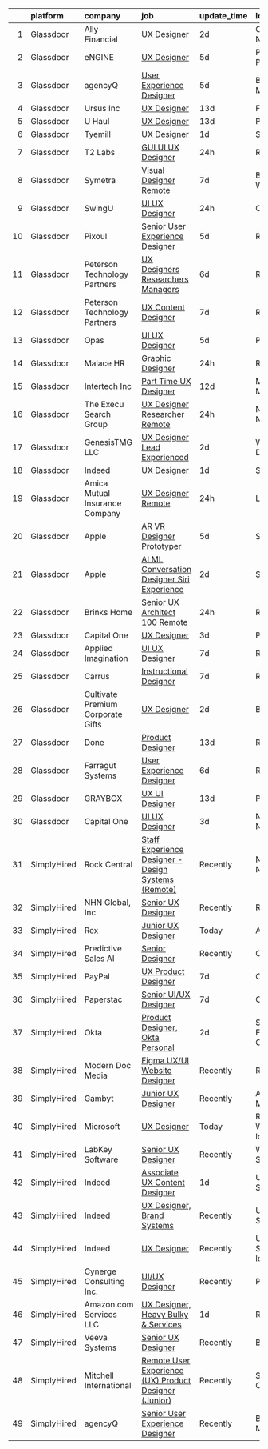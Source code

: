 

|    | platform    | company                           | job                                                                                                                                                                                                                                                                                                                                                                                                                                                                                                                                                                                                                                                                                                                                                                                                                                                                                                                                                                                                                                                                                                                                                                                                                                                                                                                                                                                  | update_time   | location                  |
|---:|:------------|:----------------------------------|:-------------------------------------------------------------------------------------------------------------------------------------------------------------------------------------------------------------------------------------------------------------------------------------------------------------------------------------------------------------------------------------------------------------------------------------------------------------------------------------------------------------------------------------------------------------------------------------------------------------------------------------------------------------------------------------------------------------------------------------------------------------------------------------------------------------------------------------------------------------------------------------------------------------------------------------------------------------------------------------------------------------------------------------------------------------------------------------------------------------------------------------------------------------------------------------------------------------------------------------------------------------------------------------------------------------------------------------------------------------------------------------|:--------------|:--------------------------|
|  1 | Glassdoor   | Ally Financial                    | [UX Designer](https://www.glassdoor.com/partner/jobListing.htm?pos=128&ao=1110586&s=58&guid=00000181473c512192adfd2e44a1da77&src=GD_JOB_AD&t=SR&vt=w&cs=1_b95b97e4&cb=1654757544606&jobListingId=1007921188578&cpc=F41FEAB56D215062&jrtk=3-0-1g53joka4r0n8801-1g53jokajg2du800-b7f3488588d7c1c2--6NYlbfkN0DJ5QQ_XkAtnGD7OtNJBPWnMWX0-0yeBIg3SyIy7sPtwbzsSHHn3ObDFBkKUa5OGl_kTcNFTUq7R5pfB8xwnSESyHOdE1bdbTyi5sZikq59piGfExyeHGtUJ3qGrBo_2XJ6XlRHOQk-Vdqz8qpLt5_gS7TucC62N7zvmmq-BHGm4GbzMU8neVo7rQx0bWaq_SRPK3srTWN8oWx6YFCboSJoDl-79W1LyQukYfZ73CbCTQFFMHykT4rX6kz_ty4aFEBg_phAyLtn8qbmxfHQ29hsW2Jl5G49CzBNHvVX-vDN7BQsjEy7Sa_l491zEz7a4JgLp6K6gPWmdg_8agGuXrgA9EWsV8vuHpIq2TO47cac928W-b-aFFA814YYVdpTkcm-z7HBGnst4CEYqMBQrylJ3FlK7Y1XqoQjvx5rTEBYShBQHhMjJ6Z5SEp5t-Zo4BBkxwoz40hGLQOy-bwcs7dUJbV65dxvql0%3D)                                                                                                                                                                                                                                                                                                                                                                                                                                                                                                                                                                      | 2d            | Charlotte, NC             |
|  2 | Glassdoor   | eNGINE                            | [UX Designer](https://www.glassdoor.com/partner/jobListing.htm?pos=127&ao=1110586&s=58&guid=00000181473c512192adfd2e44a1da77&src=GD_JOB_AD&t=SR&vt=w&ea=1&cs=1_dd2e1b49&cb=1654757544606&jobListingId=1007916483976&cpc=1FDE87803EF93CD3&jrtk=3-0-1g53joka4r0n8801-1g53jokajg2du800-f8fb8e2ebb42fcee--6NYlbfkN0CM72iPWblhTK_jhJfJxLWIuoC99VqbpyV49Itn1AUN08erutfB9QumlVijyDsesNAOIs_LQEmf_ODkt2jWq-oforaF7fveW0Gc3ct2eFcn5-B9TuvhVgkoJM53QdUSb5RcHAlUub10kEQ8iFbX1fladSOtnYXNxRWqlYxlDbEkctbky5C4Jw010gLsr621rN_i6-zztOM39Vzr2IjT8BO0MkZnDaR5VrfpEFPobfI0pI7Aex5HJFs7IKYr3re2MAhv1fb7uxq3WRAA-aKEiE1g1LTNn6nPsPdc29I1zNyFMP0LAq60GZ7zwCuIn6sePL6nJ0iVqdpityBsb6CqqEC8LjHjPkcbwkDvONU-Qu-uqysw6Hd_hf55HkM0be2J9r6C6zkQiTgFwXmm6W0zGdprNGHELpRcFbsdX8GtCy698glbHPlry3rebJi3tDN0wItE2BTDE_J-RFHRHV9aARQ7yimRKHE6Rnmy1nXYQZ4X_fNo54sFbRqpTFloO6NwLA8%3D)                                                                                                                                                                                                                                                                                                                                                                                                                                                                                                                                 | 5d            | Pittsburgh, PA            |
|  3 | Glassdoor   | agencyQ                           | [User Experience Designer](https://www.glassdoor.com/partner/jobListing.htm?pos=111&ao=1110586&s=58&guid=00000181473c512192adfd2e44a1da77&src=GD_JOB_AD&t=SR&vt=w&cs=1_1f47b788&cb=1654757544603&jobListingId=1007916648604&cpc=009A9C8147DF705D&jrtk=3-0-1g53joka4r0n8801-1g53jokajg2du800-5b7afdf026f66865--6NYlbfkN0DsWseXbthtuOq65DUO4a6nvXEx-gOgYrucgsO1yEHDi6OOFnBL9GwwfghjTN6hcLP7EML5oqMHfohjmY_hi_Znc7t6cmrAt13MomIFjLQgMi5OrRLowbZO5GlEXBJDBHc-4A5ze1MhVRltOHZrQ0aLua6a7EMNkfjIDizgGCqs34NJCHun3R2wbtzLdAJd8Zu7AGiIkBiEveNwTqrEIKny7Y9BCzsue4pcdQqsSXq_J3yJFVWQbAQmsjWp55TSNd-pNudGWnSjgdgI5HPiAmxW30MKPHJzLWzL0EdWc32Ua1lO0Jq-JBeZJdNXodZE7p0YDjJR-W175LhK_ocqBC13zXxtK_1E0md9Fp7jdCQmyog4oUPfQFUL3HAl2ULVacpR7oUe6L2lB7k-stJdi-3pzBS85i2r39Jciryhec9a4Cq3By4tHSHf5T-6LskFfDQtZJv6mpOQnBe-JBkKYuvTgkuEL708p4UTqfECfyD9qXW6KuZlTR5JKxwBlekPu0j4hQkmhEq3e-1XsFHARxW58jTzWnr7TCw%3D)                                                                                                                                                                                                                                                                                                                                                                                                                                                                                         | 5d            | Bethesda, MD              |
|  4 | Glassdoor   | Ursus  Inc                        | [UX Designer](https://www.glassdoor.com/partner/jobListing.htm?pos=121&ao=1110586&s=58&guid=00000181473c512192adfd2e44a1da77&src=GD_JOB_AD&t=SR&vt=w&ea=1&cs=1_5e67b34c&cb=1654757544605&jobListingId=1007895886440&cpc=AF1E4A3695F490BE&jrtk=3-0-1g53joka4r0n8801-1g53jokajg2du800-85601fae4c36d4a8--6NYlbfkN0CT8vBT9H5mqECx2dfLV_FONLPDKpIRssxVwtj05Tmm4rA5I0VNOPdM1oYsK66ov5qTHzC5liR6hV8NO_VI2_7TvJOL1zbXAKV8GdVjTSbjFYOdfN2q9TmXZG4MaK81-594jz2f0CHKMgwikGLKIhiKDGMXTLsqOfubK6sB7UygQWQlVGdFCWY26FW3yaSwd1qIz0gpzuPsh4r4eNdlE48W5r9q4NGcJJs3c6XHprhQ8-Mgy_abtQlGmuUf22oYIuvs1k5z47PD2vkqiZ2endIwR_cl7RITD5NI7yiHcgjjqvX4PRe01uKwKlmdeF_MvnvSJEcEGjMZGPVjRRf8xh0cFF1XcLJzRGP611L4_SxBr7bthvLj--wZomA1ZC2aBE_NuIwDR7qqF5lgqNkL_Zf8TnwH7xyMXA2wsUN-4leCewP8DLvrgr-J-XKyxh9GclHqu8lyN6EMcpVuJ2XQXJ2S8_By3peworxJb-zRRhlxUtf6iqyfNNfHzfmBpGyWo-JWtM5p-5pX9IuFVdXPFcBC1qEfENw9zOF2N0Wl5eryP2La7v-KnSg_ahZgSJNrLdevDQNuqTNuQt8nsOWLepma5oqc1DtEKwxIh6VwwLKaosUpZGehe8obpc4ff-c88Op8myFFxBYSZ35xgzUCJ0QhkivOl7705F6P76TzHxiKQVKEn4xH5G1HmGhRHYLboJCtrU-wjz4LAZOOQT9W50-2Cpi8T84ubNR8LlMJx7bPpMAcwvz41NMA1MjDcWOfHkgjmmft45Pu6W-DoQohpjS6vHNKYzlpjtY6zdrtrB6QGAkhttI7tvKNUoT3EJN_LHn5CJtVEecWDFP-GHxu3IcszbhIwuRht-8DwK74njrtE4isIeyrvLnSsfj8vO0BoSsQyp6YP08J2xcrimUcfTVhfrU0e8_CVBeQUK7cgQb4qfRCgi2uGpPkPoydH8YFQoF8uy6KL1zTuW1rQycrxMJZxomIvjOowwRznBsc8S_ItwB8LwDe_ycVaRZWTclUD_8%3D) | 13d           | Fremont, CA               |
|  5 | Glassdoor   | U Haul                            | [UX Designer](https://www.glassdoor.com/partner/jobListing.htm?pos=106&ao=1110586&s=58&guid=00000181473c512192adfd2e44a1da77&src=GD_JOB_AD&t=SR&vt=w&ea=1&cs=1_4955c7c2&cb=1654757544601&jobListingId=1007895510384&cpc=BCE4811A78D39AF3&jrtk=3-0-1g53joka4r0n8801-1g53jokajg2du800-6d56fbbc994422c6--6NYlbfkN0DdoLzd2nH_jHSLwr2EyTkavNA8xpnfBmQyA5D2SPCveCnv5ZK6x1JNIX0UHuNpBd3nih62M0CfBBeQwFmqa4OFvfmqII_jlNVnJYkWr8AfH5npyoVabNhQFG_q9yMp9tlF-g5MbXN5tymMoVll_Hg2FUSPzXjWmEzVlPkOXInnNIJK2CUdd1W8HmJULmKPC55AC-szjzZZghJFifEO4fraMkuTiTwHq7EIJPigPVFAD62nYJoHzVIi1MVUm0ijFxCjNiFveZQgokSBcujULX4CkRbw7cno6G8CLasDAXUBWe6Q7k3uUlz_L-lLfGJTp7-JsauA4GhzoyexDnkKUWrT_bUxZVU3zhWtQF0Sq1mYBHnGzx75cyXdg8-9khbX_MlWMDPUFuKKTwZxNA4n-Y0q2zdmgMrQ_szg70NDOPBiz6DFiMt5ZMN1jub1HNXSe-Ew0gFpHAxg3CSNenzxnX8NNw5xzginL5ZgA-8kDk-tAYo0dqSbLmr4lcXXAISEm7uecp5ZB0gWoBzYBhm9Xg0p)                                                                                                                                                                                                                                                                                                                                                                                                                                                                                                               | 13d           | Phoenix, AZ               |
|  6 | Glassdoor   | Tyemill                           | [UX Designer](https://www.glassdoor.com/partner/jobListing.htm?pos=124&ao=1110586&s=58&guid=00000181473c512192adfd2e44a1da77&src=GD_JOB_AD&t=SR&vt=w&ea=1&cs=1_fd50209f&cb=1654757544606&jobListingId=1007924848836&cpc=47CFDC01B3F81FAC&jrtk=3-0-1g53joka4r0n8801-1g53jokajg2du800-a4a82bde59e5c6b4--6NYlbfkN0AwOmLxBzJ1qsjlX8MIWpzdQQuw24RnOqF6uKAXayv--s5znKCOjs9lJ5bRNKGFxf4Bhb8MzgySXSY9D5bFjTlu2RO27O0own1k4rG_zjk6meiSdM3EPvkBKtmWSwMCjHg9LLMiOWxaRha2Rr4P-zUVWTr4d8jQt53rk-fRuQ-YU0hsjBHuzA9pisKK0khl05bC-GtW7gtZ6HEERIJ96SnUc_Iqe3_UuOnNevSnP5loQrFLMTl9RfCgXz38vOawfSa7yKUYMuengUskg7Cjpgiky4AGg1xlD3ly52vehoRcPKoo988Uznq2Tgv8i_IMdAh1G_tF1JA4L1fUmGX6e3yTe53Xol0pGkiqdwOABDXlGfgLAXP4YnWZ1N3hL10B74o3AdlvgbDvjV94WdwxlceqMHi4H4IrFiQ-AKSwVYqNjIFQLTRdfvU8Lmhqlc5zKfheQhRqp67ajr8H2LnjWJJJ_31tnP6DHFvJneUnRN_J2wd_7_WeqTCu)                                                                                                                                                                                                                                                                                                                                                                                                                                                                                                                                               | 1d            | Seattle, WA               |
|  7 | Glassdoor   | T2 Labs                           | [GUI UI UX Designer](https://www.glassdoor.com/partner/jobListing.htm?pos=108&ao=1110586&s=58&guid=00000181473c512192adfd2e44a1da77&src=GD_JOB_AD&t=SR&vt=w&ea=1&cs=1_f58fd594&cb=1654757544602&jobListingId=1007927015310&cpc=C891152315FA1AD8&jrtk=3-0-1g53joka4r0n8801-1g53jokajg2du800-88fdad46afa941a8--6NYlbfkN0D2W1O6DpjgqM5t-Ytd4rWfN7zm7KgZNT6v4xi380-TNoafG_tUEkKvJdXorb6VoYSE6sjVX1kUCkmsNuH6WCf5kO5Gs5uD9UVjt-nV7YkXjbodDSuQRyGQsosBRGhih3WcdfQltN15nJROO-E6KuzdoSIxQvmOdLaL6hSdVz9Aa1WRUbnTPubpH0DqG3RXpyyw0SroAKYpxhhqJjslwYN8GWnCCqD9Ejo5f81CRLfOKVOB-aAGoZQdGY_1sF5L6BAxoQzWBOUzo2xeOJt5id8F0Xd3d2M56Wcsr3yeuwarf8QpB_xdMSas5pbekGoK-mEotwfj_HLxBYXJq6wGcWy4hSZZ_hsdxg5mggnDGXgepEeXZzLSC6Ti7yG9hbVVvhZYa4NnAsBEMFMTvFb-MQHPU2NnSmhLgiBCFuurlYVBns84O6Fuj2_hju0-65rYDStj4bIT81zwbcG_E6KPxdDB)                                                                                                                                                                                                                                                                                                                                                                                                                                                                                                                                                                        | 24h           | Remote                    |
|  8 | Glassdoor   | Symetra                           | [Visual Designer   Remote](https://www.glassdoor.com/partner/jobListing.htm?pos=129&ao=1110586&s=58&guid=00000181473c512192adfd2e44a1da77&src=GD_JOB_AD&t=SR&vt=w&cs=1_452ac772&cb=1654757544606&jobListingId=1007910117840&cpc=AC285F3A3ECA6BB0&jrtk=3-0-1g53joka4r0n8801-1g53jokajg2du800-81365151b091542e--6NYlbfkN0DxLmO7NH_YTtLbOIMvJFqJGEF88__vqD2fZF7JxivJ0azNiCTgnfJhqK52DTe9kl3HxAUXSrL2mTd0Ptx5yHlrOP7pNyy_I0DH1ewqAlG-HwrZHUudZdbZdhMuQaE91j7v3Tw7VN79EeVQTmxCsMd4tn55Y-PDa_cgZasr_TwpzGSWaC4wvL5hWMbPHUwVnMKJ-uKl_3v50WCb-EqWnVvOqWbxcPfnvXFt-Mg2KSIy5shDzFiGzWTQ9VBv4mG3VZlFy6jI9EjiFZqr4qElXDgDdRGaxpKlVKzQS8Kd_5CYvOgmqLxnZ3RCab4GqqGfaoBsnr4u15qxjHrS1Y_QoBHQsIzILOGQTZtqB5azgiXNczUIxLTBLHj8echRuWl87DlJsiuO60BZ7SQDZm_DlbgtkTLiaI8wzIUZkDWZlcb-Mp9l3bnyDM7tgGBzQKvA2f62aaLO2QO0BFBixs_bKBpVPN9UhJjRvxIW9B3qfS0-8orLdA98r3baLKUh7eUHemLkErXMEYbE7b5pvM4yycQdmsysipUEaZNRJsrzZawtBVzYg5ZArS3Yhpw1WGQ8Q8Y%3D)                                                                                                                                                                                                                                                                                                                                                                                                                                                         | 7d            | Bellevue, WA              |
|  9 | Glassdoor   | SwingU                            | [UI UX Designer](https://www.glassdoor.com/partner/jobListing.htm?pos=110&ao=1110586&s=58&guid=00000181473c512192adfd2e44a1da77&src=GD_JOB_AD&t=SR&vt=w&ea=1&cs=1_ea23beb1&cb=1654757544603&jobListingId=1007926834838&cpc=FD1C1DA32C38CFA7&jrtk=3-0-1g53joka4r0n8801-1g53jokajg2du800-90be412c0e78cf2f--6NYlbfkN0ByltNVdnI0zg0p1CfNvnwQ3h4bWp4Qqe6bePUFuzopcagvZS5ETFReQpOgwJrLri6wO7C9pr5XNKd0KawLG86jNJkdnhc3TTDn0o1kQ9gxW_v7I4sdmFpzgSULk4RFgIG0jUxNUX59MJqWqq5xMlMs5WB06EXACGAnE1JqSFg6rmmom_27daPs6bUvJJJlqKESuhrnKi0PgFwGTsz62Aw2V8iAts5mcVEnE_3h8sbl1u2zYX7z_37slNA4GyySv1W8vCIAUAWY9Lnm2unZs54Ti6XjjikTMKSdv82GVmX-DMLZWy3h7UhXMFtAAGrL6A5hpp-ey2kbN2deoRw0W6KcgkcoIigFSZ2CRSUVUbdCZ50ev41t5Ss0DcXOrME-LADf720-VXYgJ4SncG7A4SIFXSMKSDRDs1oQ2X_2cTJERqKsY-GVqa4qel9QCroMXBO_nV6WAyo4q8A9S60Rkf55xTleDSNXovt7-8bHkJgtgZSqROjPyN05uPwieyrrhs47hH66Pi10LA%3D%3D)                                                                                                                                                                                                                                                                                                                                                                                                                                                                                                                | 24h           | Connecticut               |
| 10 | Glassdoor   | Pixoul                            | [Senior User Experience Designer](https://www.glassdoor.com/partner/jobListing.htm?pos=120&ao=1110586&s=58&guid=00000181473c512192adfd2e44a1da77&src=GD_JOB_AD&t=SR&vt=w&ea=1&cs=1_9592ff7e&cb=1654757544605&jobListingId=1007916613858&cpc=334ABAF5D42DC775&jrtk=3-0-1g53joka4r0n8801-1g53jokajg2du800-f9e6c36db6c18fa4--6NYlbfkN0DkuNNc9jtp8Paa5ic1vcdzrE97PDvQxS5P2e8AiHduyeY-Bjef1quw5x-u8TrJADSRTlrF43X3tRGUfZfixxZuJhbH6sy5XJaB0RzJNGjXdYkwgYrOm-PDYratyS3Sts2nghLR9CbAIZFNsABtIh3vBJP-0pq_XNCcvg4USCQyXbQvD7kflEeGYOFkS1uZmAGe8C0FHjrd_d6zOnHMjLi0UZJRKmKEOQ8uihWLcG1dNVXolYcP7WicArKkHM46IO9ricwbDbq-muvRZ_888pkHfcR3mR5cNH8WCY_Y-BETVZQigiggfcEBVZ5GMUJ8INW02sT7CmOC0oXbH8Y8Y28oRnc0yfRgxsjTQjIQguvBJNHGU1I-TXG7bAp5ireGyC86mwEpP-ol0YyiZaolGNK7-tW-doo743333u16fE6o3jiZF0DLEE9IalJBwkKD17L-QaELCCK7Q7BOwRAT1GF9PvQykqmrKRDaOUm7HSODdvPBskQxid0DfTu2_0Std3EJ9ECSdg2-_w%3D%3D)                                                                                                                                                                                                                                                                                                                                                                                                                                                                                               | 5d            | Remote                    |
| 11 | Glassdoor   | Peterson Technology Partners      | [UX Designers  Researchers  Managers](https://www.glassdoor.com/partner/jobListing.htm?pos=119&ao=1110586&s=58&guid=00000181473c512192adfd2e44a1da77&src=GD_JOB_AD&t=SR&vt=w&ea=1&cs=1_f0500fc5&cb=1654757544605&jobListingId=1007913922893&cpc=BBD63848FB84346C&jrtk=3-0-1g53joka4r0n8801-1g53jokajg2du800-be9a9497246e6c72--6NYlbfkN0AgtsfPTMZ7iDcp1X4T-0K4CYWuscf9rvuaH0n-fMkMyKnr7WxHRcz12wTe7OJE2CN_IzjgHpuh0civkyGoD918JVTJPVXboxxUb1jKyX1oPgy4NdtEtnPMCDOCuk0DkoHPWbzwU4VWpU2_M4ovPn1Ozruz1zwXR5I_FuEJj90HxLtmwMZPJW-vHepajD3La6__pUHkDNxs5X0X9IJ-A2zWrGf_1V3vl0En0-ObbGyhZ28P9Wzi0_wOdwyzFkndGJUtngD4Uv89MJ7A1_Szc_SCUsuSrHbbQY_6AEC5EpVXCELNU2rHAAA9jm7yxucuqn8xoHMOn26Uun3QCjr0gVrHoDQlWuYhBTfbxUgV5bh4ApG8_TIQONdRB0ldMa4mtlWwRJD7BJgvHjGAzyOgrUGAA-waiUY4jRRNNEXorLXQZH4ULPbt26h8DoLx0FjmCr_e7aJTqVw-VGvYPKpj-M151m_TdVRONZL3h-lddxHjFd4GlouM-ONU66GN48GIHpf01r75jEL4cs9kdRrWyhwpEz6g562iDWM%3D)                                                                                                                                                                                                                                                                                                                                                                                                                                                                         | 6d            | Remote                    |
| 12 | Glassdoor   | Peterson Technology Partners      | [UX Content Designer](https://www.glassdoor.com/partner/jobListing.htm?pos=117&ao=1110586&s=58&guid=00000181473c512192adfd2e44a1da77&src=GD_JOB_AD&t=SR&vt=w&ea=1&cs=1_dd05ca8a&cb=1654757544605&jobListingId=1007910313791&cpc=292036AD7E8A5303&jrtk=3-0-1g53joka4r0n8801-1g53jokajg2du800-5b256c925fcc0b72--6NYlbfkN0AgtsfPTMZ7iDcp1X4T-0K4CYWuscf9rvuaH0n-fMkMyKnr7WxHRcz12wTe7OJE2CM7sS4lGv71X6gEaxE4Z8m50PpOnBuZmdlIxOdICzd7lm_JKvXJGRHkBTdeUZ42G71AY10HJWSzN4zJhat7N_CW3z8cf5ZqE-UnnSJsgSxS9_kGvHU8JxDWO1kyQHAIstVx7ocKI4cJO815Gd6h8zqM0UfWqpO8iObbi8lzrztEkG36FZjk-thIoTWVZGxrOQyVCmfcwbkzyilcAJovPAOyn84E22lR0RTzVDLTmhTl0XikZyjrjZie1GK6FROfpmrwkha1dicxGyCOzqGilV7F1cY4Dx-LnLQLnsuXdeC-tY-jKnG-cq_8Awj5LtbYtMgB28PhC6ZTeAgc_l-KPogFgJfUtKJyEQDcKmXiBt1vuVEx8jlichpblJfafrowKhqbVIoMCc1ftNroh9YbNwtputsCQnx11BvET53ZZkVoiMKgyZwJJbWT4Gww5iM3ihqwPpuZbKVsVw%3D%3D)                                                                                                                                                                                                                                                                                                                                                                                                                                                                                                           | 7d            | Remote                    |
| 13 | Glassdoor   | Opas                              | [UI UX Designer](https://www.glassdoor.com/partner/jobListing.htm?pos=114&ao=1110586&s=58&guid=00000181473c512192adfd2e44a1da77&src=GD_JOB_AD&t=SR&vt=w&ea=1&cs=1_f898dff1&cb=1654757544604&jobListingId=1007916773236&cpc=65CC663E25211861&jrtk=3-0-1g53joka4r0n8801-1g53jokajg2du800-4b4b46a27c7064db--6NYlbfkN0AyXCEuSAvWo6XExvW1_Uyqyd0LCnQRCAv98GA4BD9dxGsl2rSJV5gm7lt69ahTv0fZs-a0KJUeQKDUz5jkXC-Iqp7qhyPNaKhzv0fkiyqY6VdanJBRFYZt2hNis_AbmiqWhH_pAlFn9HW7ZEpBtxePw03lCUTRMMxsV7-L3AnbHxL-_Z881WIantPweCRU8yE29hEFUsUMFg4m8xl2ac8q4s0yHa_za-80sI61ioKEcS5HAGGIMb434Y-umtpCqOt9Y9sniVS2_m8qh0Z9Sd6GMEESAORoWed78JnmavtZHMz01IMuR_xDc3nWXzNtdGo5yeIRIO2UVTx6Seq5Xz-pl86tRWedzqGrm0-T4pYVxXEYwrAWIevZ3KuBZSZdl32_fG4FJelgeNNsrbn6yo5t-JQ9yuHACFHCQC-O2oDMZLpGohsY8vVdQSdkjImmgE5WL8DRS7sOjQPOksAXNaZlikWRKPV2o_fMWhqTlEIclPlXhOeJpCgM)                                                                                                                                                                                                                                                                                                                                                                                                                                                                                                                                            | 5d            | Portland, OR              |
| 14 | Glassdoor   | Malace HR                         | [Graphic Designer](https://www.glassdoor.com/partner/jobListing.htm?pos=112&ao=1110586&s=58&guid=00000181473c512192adfd2e44a1da77&src=GD_JOB_AD&t=SR&vt=w&ea=1&cs=1_e59bd6e6&cb=1654757544604&jobListingId=1007927040837&cpc=CBEBA1A9D941894A&jrtk=3-0-1g53joka4r0n8801-1g53jokajg2du800-03fca42016981b85--6NYlbfkN0B1K-_w_jr3eLAmvvwdCAHXMFPGP9wVqn1cg90rn-dvSNA4PvwLnW7UeZstGaONGmTQSNpiplE-BdQIDhLE5B3eu7YFBs0yoToMnOrGigEFXgl4IBHTFirHtHDcRtwM9gbKPa6FTZg8E2vVUSMc4ALC0_w4L2wWReyXjd1UVK9MGuFLkar2_2Io6-F-MkqKVD5BK18hD0x4Lt3kGBzl7ExOyOK1PJn7PaZz6n0Jhd6M56Ldfi6fcQMG1D_BzuUmzxkljMSioUkl2eYPZAF_GJXiyDhC_2foa829SDjSoA4Fzz1kjHKyrIIvbvvJSmrzBDukRBpcUpOa6_xAyP4LFD-u4xlBwZ0V5ayVKTWz6CRFsBclRDUMYeCUhakWs2bp6fojyTfFk-nsYQDRoF33ct2D2P0CVrnmGCtnnfC4F9XFKHepSURNy6W_lbK5B862St4d_q5f77y_pS9TqWb43kBG8vSJ45Ri_O4dYKb5gmBlNf7eIHr8Fy1o7_bvGt0aqidx3B5U1HgE5gtHiXVn27mfOSQ7nIAzKx2hy7AU09dXKI1PjK3GcCpZj8g_JSlKl08Z9k1PPTl6OTFlYZ-pubKd5nHfUf7Yqe3vaF02bGHv2A%3D%3D)                                                                                                                                                                                                                                                                                                                                                                                                              | 24h           | Remote                    |
| 15 | Glassdoor   | Intertech  Inc                    | [Part Time UX Designer](https://www.glassdoor.com/partner/jobListing.htm?pos=115&ao=1110586&s=58&guid=00000181473c512192adfd2e44a1da77&src=GD_JOB_AD&t=SR&vt=w&ea=1&cs=1_140c07d1&cb=1654757544604&jobListingId=1007899626025&cpc=6BF42D0955AE9A34&jrtk=3-0-1g53joka4r0n8801-1g53jokajg2du800-8e65ae976d9e962f--6NYlbfkN0DPtnWd5c3HSXcHE7Q9oJFHp5RQto9btUDg0qVxvc0iqj-fTOFvfyy1ASDi6wx1MLSzdJXebjbb50NxQdCW5XsTlAM0wAREVoKjq0HgukbZx4FKiEMBw3qD1Oug9BHUG0djVgLG30tZHdhn2jdzOlt_tXiCKjcNNI7jm3diDqoYNEk9GBpbnjzqR4WDqdSTWtkDsJQnKRdGuoV7t9Uy_Z5GhyIaKAt28fohxtDBXvIb0AQDhQMGmGB8Mp3AD4FAZw7aOOz4AA7VCb60LHwPCUN4yWVbjzLXVY_tgS2zKfOa5eUsECQVc3GPytS6gycIblnr7gMVDOPBW7WpAI57JWfepMdhKBTIV0eH9GaELsM83pAjQL54du-cCQF137UE8D3lZNbat4iGZ7hd0CYzViHmTAf8LxVpZKGkrBVHut1SmZQGk_kfwNSdVn7si6J_--NS_jfeNfEymMey0sRxJuQG265MWpTlw99nb52zMFtUFz7HPIW5Db2zNm7jnNE4ppW8SAAv1hQkftV8L3g1xCZ989yewGn47fWSzdwLKXE6l3H8Uu0yivjUktRdY47LQ5RcdbiedGUdPDY4Xvcbs3qg)                                                                                                                                                                                                                                                                                                                                                                                                                                     | 12d           | Minneapolis, MN           |
| 16 | Glassdoor   | The Execu Search Group            | [UX Designer   Researcher  Remote ](https://www.glassdoor.com/partner/jobListing.htm?pos=125&ao=1110586&s=58&guid=00000181473c512192adfd2e44a1da77&src=GD_JOB_AD&t=SR&vt=w&cs=1_937d3dc4&cb=1654757544605&jobListingId=1007926948681&cpc=149B3D5996025BBA&jrtk=3-0-1g53joka4r0n8801-1g53jokajg2du800-f8f3d1b4f0b177b7--6NYlbfkN0B-PqtJkJBxcFK4No1YgA2WlSENonneqf7HjiGu_Q0_hJLOEOJZFKXDgkSAyn4SnXarDDIBuGXksHpJj1yxcQeosDldTDlbS5Lmi183zHP4i4epKqtIwsuydJ1VqAMwP3Ca6yaUWuyNw4QQE_VFH6KWEWV2g5exa3I52YNY0JM62svqugjUgywylfbKjPz23lbQ1-DQJzYxnXHL6VByCsBMHHUzYwQJbzEgomOm9gj7HZZEAnpvIusIRDssSFxSzGBux8aNwagGf1BF5jJkbCPwaMAYagWb5sIzUpFt0a9whPz187W1PaYi7G5GRC3l134vZIzmlk78IZ27pYcGTu1DNStL2JSn4NpfB_iv-uVNB54U_is549VRMl5J7fvfcbDAFLDz7pq7zW33z28ne3EQmhtjnpeIx7I7ESY0DBMJtxWnn0Rgl2Fs91VC_LtnKbYSgRvd1PciTXjkEVD1p5mQbDkrS84ZovWT8u5BjnUBcQ%3D%3D)                                                                                                                                                                                                                                                                                                                                                                                                                                                                                                                                  | 24h           | New York, NY              |
| 17 | Glassdoor   | GenesisTMG LLC                    | [UX Designer Lead   Experienced](https://www.glassdoor.com/partner/jobListing.htm?pos=109&ao=1110586&s=58&guid=00000181473c512192adfd2e44a1da77&src=GD_JOB_AD&t=SR&vt=w&ea=1&cs=1_ebb68203&cb=1654757544603&jobListingId=1007921355779&cpc=D24EE3D704DEE7AC&jrtk=3-0-1g53joka4r0n8801-1g53jokajg2du800-6e0ae2bd7cc0ccf1--6NYlbfkN0A92OTt5lgpgpbZeJ1jO5zdMtIAXPHj9rnNSzUOSIuYZZJT4O70mtlw78oMgcUdEv_-8qb6uKMIg2bvk3O_XIemHmbC3o6kIgxsepIot9TqKFdfafmXGSkhC7W1wkOjWpHG17ohyme4sDUnCJvDest-CQxHk16qoup1g0UCkI-cPkhyEYPNNljq__uuwq8wesL0TXlc7yYO7mK8hXh1DqRIx0Ys7qFxE1hDRFhtuvysnI2h8Xq0tEn6modfGhTqhU2afz3FJg2ZDEQUMGMsLDuNYz7xAJ6vWS5ddWoL1p6pxuS_LPNgc51JyamkCyYwACPQWPIaSJjJpyyyA9z_2A57BC4NMXauEl67qrASqxsZQbXC74D7mSGjBLf7MM60S1-ZKxYgq-9Ap2IEdMLuGNtsEdV-QnLLrxHwkcPPcrfe_o3c6B4IfVO7N4GHjaHESFlZ74YZrQ4gOc42EK_XWkMqbRgEWXKPgoryeMou-MmVUL9RxuM6iBtIJOcCbJebDeHiVKsth0NV_dq6QsiFsdS8)                                                                                                                                                                                                                                                                                                                                                                                                                                                                                            | 2d            | Washington, DC            |
| 18 | Glassdoor   | Indeed                            | [UX Designer](https://www.glassdoor.com/partner/jobListing.htm?pos=113&ao=1110586&s=58&guid=00000181473c512192adfd2e44a1da77&src=GD_JOB_AD&t=SR&vt=w&cs=1_0dc78c99&cb=1654757544603&jobListingId=1007923874752&cpc=47CFDC01B3F81FAC&jrtk=3-0-1g53joka4r0n8801-1g53jokajg2du800-3ac8a8f617c321c6--6NYlbfkN0CiRNM7CVr8YueLFKlzwbFWI0o7IjV438l4sVrvKZ0flpURU_mqoI8EbsK64YRr3OAaXjJJu2l5SfCEuFHJvSAwOF3klP6nwHV-XTwzoG0lue_VY4n5DHHb8LK6cbTIm222QLgO3-z7kFWHCwr9vSBncnj_4dIwG3SX4qiC2MLmkZYeU_g3oXbNDb-vwyDJq-2PNa3IHax6JGjYmO2MqOUadoSboVp7Bu_SVJUpcVamgN30dN7RIKuaBSPKWNS8WsfxOq_wJkWdwt8feSxuT2bTApkv4XKygyLsDF4R8vrSAIkayhV7kqkR-Z9qwEb5wOatj7iOGjgHSLmesqDOh6nIy_j9rcKT-cluLc1oKrEvCCMfDZMrQl3tk4WkmTmv5DWv1MsFh6rwl_Ez5H-e6GC_cwTWEOElOnxWKWDXxqook1cqSZDrLFe1wLRHCKnl_rYrqPx_UZdi1-mM9t65RZF_gOX5OMrBv84EN2ZmdPRVP7ENaITGoEvit18gfRN27__9imga_NAGDGijG9gNR6DS)                                                                                                                                                                                                                                                                                                                                                                                                                                                                                                                    | 1d            | Seattle, WA               |
| 19 | Glassdoor   | Amica Mutual Insurance Company    | [UX Designer   Remote](https://www.glassdoor.com/partner/jobListing.htm?pos=103&ao=1110586&s=58&guid=00000181473c512192adfd2e44a1da77&src=GD_JOB_AD&t=SR&vt=w&cs=1_8d83cd0b&cb=1654757544601&jobListingId=1007926834023&cpc=64DC0C913FDBAADD&jrtk=3-0-1g53joka4r0n8801-1g53jokajg2du800-2c7305d5d3e04e6f--6NYlbfkN0DHNsmo6-l5VPEcn0_qUKkjeVx5zfr-x0vwZbi1T4ZBycdf6Jx9Tpj7qckzafRgtcIsjmn-TscFFB-IG86F17M_sb4snCqogfMYBkucV4L1lAygGDqBt5-cph-doJXodkoZgAZ2ic4E2TQ1vuILfL5dbGSsMLK66x38hbHaXN1IL6kxewnsLr38Yf7hwdUAZcUpSu5hNIu7xlSrW-zYY99UzhAKHTuz_nMZovA-CexdE1Vkk-sEdQ1Fo_AX12wrCZ_VMOACI9z3_i4xKLMkrwv18CVFojJ_p6RX9DUcU8Eonh5V7xhiW19oGuslypfpKDvwbOueKw3NFYkjJz29xhzruIeGFjgP9sxlLpHGgM30XdXV4iLhN9E1HaAp3miuYL67hF6Sy_5ro2R_zgfWSrI1TVZZwUUj0E0lGM7PDVMygC1bWc2FXMwVg0a4ZN5lg_M5dYlqMo5hZbcscqc3C8vhd_O2OSIAJfJ4CAecm705X8Up3cVxYGHWPYa9HX6M9StkI1QMBgOm-cRrZb_X6ON0xO6naWwaLs35Md7QJZlRPyIhgyaaHDKXl8XZ-kHW5EmvHwkn8CjyPF2aCimR8oQs2NCVSH6Whvim787yPkznLGfOpVhBmcdn6Uzo1xAxMJAp7POnywOMAKqlVsP_tO5UAwr8K1ZXMpz2_3j4FPd73qXhuSoNiPr0wxiRpNBOtwhzAyAiONrlShaf-rnUYU4_94XcKv2jZqAPrY4Js_58bQ-WiG7zx6vpt6TVg06EPaiGSZXF92m5Ygj5PL04xaJ7_AznC58sfiT2qTGUP0xbVw%3D%3D)                                                                                                                                                                                                               | 24h           | Lincoln, RI               |
| 20 | Glassdoor   | Apple                             | [AR VR Designer Prototyper](https://www.glassdoor.com/partner/jobListing.htm?pos=130&ao=1110586&s=58&guid=00000181473c512192adfd2e44a1da77&src=GD_JOB_AD&t=SR&vt=w&cs=1_4325d813&cb=1654757544606&jobListingId=1007915319931&cpc=334ABAF5D42DC775&jrtk=3-0-1g53joka4r0n8801-1g53jokajg2du800-3ab71ef260705a99--6NYlbfkN0BvKrLyj5gPmtZO9T8euul8TCxuuKNOtzRJOomxnwSEodTz2Bc-sPZl1dBMH13w-jOXIghhiOI1jqXEqqhhR5u8AT34w4vJJNKBHjKBOMGeD0EeJifCkhWKvhZJX_d1IXKG5z3abje4Gh49pnWEOSE9xqUeYZFY2orY4_P04wqXjEY1-b4ufnorLC7fsuE_BrvXnGAQrTirtAC1-kKpMAY9WgU36WK0gb1BEkyU2R79rAOlcXrv6aMcss5eMBdblP_cZQCi8v-A584JXYBfr4cj-ZVE7a9nSk2iux_ZymWndN3dyXyPZg1nrOw-bsDmhNkajoXfjymRYFsKemocuTweb5zND1rqeYutkNo7hvtLeh4zvXwekF2KN8yBPueAjz0exJ5EcegzFCjN7mT8yx7ujuB3bF57oQyHlmNv26ICbCo3ZVR0bOWS6b5PczSxultUCz-gnbyuyOx-ybmgOKIDXAuLvd87JiJe0hud8q_gsMKIZXcWOUgBHmQ5oPDrG_FWPeIYr-D0Lj_XU_Sp_OcvYIj4jjcqxfH3cyphlyn29D3fm6SVU-8MQ44-1NZ1CQ86uBUF4h_lSEIj3-H7DttMSvZyGyTJoLWlrhLfBQT8wqux1T4QELIFjK1RlrRpSa3ssAqTuBLJ2hY3vOE8A71snLvoSScgRdaBhIEaJGKjeAKABoIN9CWtWfDnjMopKZqYaQy2AZ9XM3A_qqGPu9ql8OjfXpDv7_ao4ckU-oAfFe5BX6u-v6bCMHR2--96mT2H3XhGbXE4Mi6tb-F6Mn5bsRA_OivpCSVcm1fa4awFe_FXPgIoqLOOLH6ladzFow69ZpyHRcPZfT8mf62r98bY1fINzZy68ZvsnydH0OxdQY_DJPkF4oeydIjbjT72SyVMo4C4MFsn6id2qD6I2t4nTvE3SbfCblIzl7A2zlB6FtiZtwrXi-EbHZqB_9Ja_v4%3D)                                                        | 5d            | Seattle, WA               |
| 21 | Glassdoor   | Apple                             | [AI ML Conversation Designer  Siri Experience](https://www.glassdoor.com/partner/jobListing.htm?pos=126&ao=1110586&s=58&guid=00000181473c512192adfd2e44a1da77&src=GD_JOB_AD&t=SR&vt=w&cs=1_a798e509&cb=1654757544606&jobListingId=1007920183814&cpc=C4A69CCDBB3B9599&jrtk=3-0-1g53joka4r0n8801-1g53jokajg2du800-37537d8ea6d1c81c--6NYlbfkN0BvKrLyj5gPmtZO9T8euul8TCxuuKNOtzRJOomxnwSEodTz2Bc-sPZl1dBMH13w-jOASdoVBKnBNzBc3BRVznX-SK5jQ9rPq3d2bl4Yyolna5jpfgJK7iPCobEs_zPmHEoYfMM57dhcEsDYLkDlBANENO6myIgGh0R2usdl30ZCX_Twhn93QChPzImAeRS6eW6t05akIfOGC7VXUZ_fXZzQI4N_v9xykihyLGs71jCkDDEtLcEOBA24x195p-gmF537qavC6fDCF5V0vpcFSuLA6K_hIJxpJUcUmXHodoucAVWCjnLYda7d3HpWXVpCa_-4tC2hdCYccCOZVjqkg9r5F5hlRGtWcmTBROrcPSFeg-TlRM6EI7YVmlZMmPjWWhAzuDH5zmt8bVBixqmcCWRP8kwbLKaA2Ij9eGaE4BwUloNiNBMzgxNDj6BpLC_fbuqA0yv4PIPMkzouhD26PDIMxkSQBWx78WdPl9WiAC2bJ2rL75GdNtC7_gqYCNDqJ2faRYgOpyZnbhjecpSUlC3LX7fmtAkHiUzLaUL-afT3iZafHe9cS41Z-hfdhwpVs2KTJsS1lXP3sG45JOsUHf1_rgxp9hMKboQ9lAMm-t9QOIp2su2MHRwqUMmShlajnnCYsH8YEpDrb45g_4_YKBis-jppzEkbK_BgTIFL_gPlkJeccMWyk93VYt4OoKvMfnUuNdVFuYd4DiNxZn6vWki8Fi0GkV7AHiD8OdpWM2jtd4pAybzzyZFS1Ipnz6UGGc5IcnkKJ1diVeOBXxcEax4-b1VUfqNtzhOKKBopu8gHO7_wILDb2KqhJifyfEzd7SJ-0KjObfD2xlGK730VeVgt7cKJwqhjsdlcqr3Xtg6B7QGn43etvhuDteruwiYTGCCFWPr5PeXMoWYnM_N3b4BcErBuXCapOO9RNl4HU-01i4VqUPY1ZuArC6RXl-SZ2n4AibJVrPuTfcJs7ohZpcDqmf6XS8Xv5ZQ%3D)     | 2d            | Seattle, WA               |
| 22 | Glassdoor   | Brinks Home                       | [Senior UX Architect   100  Remote](https://www.glassdoor.com/partner/jobListing.htm?pos=104&ao=1110586&s=58&guid=00000181473c512192adfd2e44a1da77&src=GD_JOB_AD&t=SR&vt=w&ea=1&cs=1_2b78a166&cb=1654757544601&jobListingId=1007926075196&cpc=BE35796875A68D35&jrtk=3-0-1g53joka4r0n8801-1g53jokajg2du800-ec4fa57ecf195221--6NYlbfkN0Bi3KkqAH_6EvxR2dx3OGKLO34_iU7jtpOW-yYY_mnXJCfjgVwqeRHmj3AkDjz2I_brQBguUUA-gNSLr8RWcEcftc4wGsLrW1Gpg10NoDFSd_0K_B6ItLW-r_G47xEtGAep8DqGlEv6OJgnclQgr-mHsj4TU4p6nKNX1QwB40UMF1UKoGi8UO1uvpomS6xYRHYeSnwcdxQs_7NAjxNaplarga-BI63s58I9LBovk94CWl-XBkeGYJHp-bHukbFPVmzgzonLu3KBY5oRP6g_SY2D5Fx34mp2JntZOA-ATAq3yootnxzV64PzStP9t7Pr_D12AGexQy_VEaKr2hO5UIoK2S7PsC8RZzzeOW3Mpl1ixP6ZtZmHL76lYjlqyqXicAblOpPPHhLMIFTa2LWgdHpKn8okioyq89IoUsjuYFg1kel4EY06kN18FeZPOqHb7EZeqFbv2-95IL5B_uNyn6dMyLP7H5uALvnTBbC4l-JHD_F1bW3vcFhKLmjGuoQFfhQFCsxYCD-aXQ%3D%3D)                                                                                                                                                                                                                                                                                                                                                                                                                                                                                             | 24h           | Remote                    |
| 23 | Glassdoor   | Capital One                       | [UX Designer](https://www.glassdoor.com/partner/jobListing.htm?pos=105&ao=1110586&s=58&guid=00000181473c512192adfd2e44a1da77&src=GD_JOB_AD&t=SR&vt=w&cs=1_93b09313&cb=1654757544601&jobListingId=1007919456284&cpc=81AAE51C33FDE227&jrtk=3-0-1g53joka4r0n8801-1g53jokajg2du800-b4833038a632bd4a--6NYlbfkN0C3j_zLGvpMLCdiZ0WC46XqVTA1VMZzOzKXPhAXwYlrNb9EbKZEg8x0wzjxx-xvfPq-kYH0gVWqFeLZbs2cX_QqD1MErW5We6u8z59wlpjDK5aQ6-luFBKx49GIFRQ9wa3eY6jIrt6AenRd-L_9oabbClw8KK9QovlbrzN4duQbb9-InRU87TPif0Vq4r8tmCWMCB_NvqprQ_y_9B2ZIUzyanQ9fNk7z48XWsbtqNOnCGlD7s1GsLzjqV6EgYGmpRw1FOq8tGrqTnLoARCqT52Yy3ToNjacyxgSutGgcPMptyUlr2u0ifNMzhFUlAps_yIUv5VqB4erhq_a1IFaakgVg1MdQvLRBGMxbjVzFdxyX2GIEeJ2NFi92I1R7641ZDpsX71L66DMNyuZTRtwUAdwh77cKQrCzo2KWLvTDkhsn2jGdmlxm7qM5QQrE29HqYk%3D)                                                                                                                                                                                                                                                                                                                                                                                                                                                                                                                                                                                                      | 3d            | Plano, TX                 |
| 24 | Glassdoor   | Applied Imagination               | [UI UX Designer](https://www.glassdoor.com/partner/jobListing.htm?pos=122&ao=1110586&s=58&guid=00000181473c512192adfd2e44a1da77&src=GD_JOB_AD&t=SR&vt=w&ea=1&cs=1_2cb074cb&cb=1654757544605&jobListingId=1007909595292&cpc=155EB9D5185558AF&jrtk=3-0-1g53joka4r0n8801-1g53jokajg2du800-b26e10f41467c019--6NYlbfkN0D8j9N0G3bmE7t_bRxWCnyO3V8nRNicLzIRxQmtr6sajtSbey-JVwvqpuEBj86dBe4ufdw7rGazgWGbn8rb-wSOVL3vHFpa1_CjVZlvLc6JytDKb3o-u8MmpV-djDjMhPFLatrXgIzayfHQ-LulI_KApjwX5khRiiV9TLmYebwXa02vhdNslwaqk5mY1OZrvFv6xwwy4P9Nx5ZjBhjrtIy13Ho_msICoUpzkxUfMCdbXuLIEokVRkAYDRt6auU-NO808r3Hed-NvQ39kmyiCp1C4d9_pqWwa1bpI9pEVMLADEt3LAbqV89IbFKPPyF4g1F7KsU6RUUFcvxMzEF9dB3HwXpM6HD03IgkCwmJGoNXksaT89GRnXD-NMSAcFyCnnZNnkygLJmml_LMne0aex2bMTq2qPvBexyO0nL7DdakN2-Ax2g-4_ByvOiaSZ7S7mcLxb3eHa8KZdIqwQLlrKomsEqUBrnGg-ifrcs_Dqb-YF9YSghjiu7FPLZdY16qowpy7VtC-HZyqA%3D%3D)                                                                                                                                                                                                                                                                                                                                                                                                                                                                                                                | 7d            | Remote                    |
| 25 | Glassdoor   | Carrus                            | [Instructional Designer](https://www.glassdoor.com/partner/jobListing.htm?pos=123&ao=1110586&s=58&guid=00000181473c512192adfd2e44a1da77&src=GD_JOB_AD&t=SR&vt=w&ea=1&cs=1_049aad42&cb=1654757544606&jobListingId=1007910457208&cpc=334ABAF5D42DC775&jrtk=3-0-1g53joka4r0n8801-1g53jokajg2du800-562320dc9ea7cc8b--6NYlbfkN0Dynyq1Gzj4ZWYC99q2sFVBjWJS4w-js4mdRTNQWc3oq5mkjhhiowBsL_HI1pePedqZWMscbLG6wFbf2sRLGcJMltOyT6pP-bbScNDWolwKnncpV3O5e6jke-edtyzUSqhcpJrgwejt9UHMo9jEc7a57wjfi8UU22hSmgGK634D1whff_qy9PTWUkrpPe5AP7EIlPDqXgE6twuYU-MYMXg6iQfG6cRa9rZKwK4x9IkAbCxg5pTtP8IHcZxYqjAAcQqyX1ILoHj9IqRkg4b7oj_pi5m-6NzJ400CmOBfpg8DOob2xVbd7_Dd8o9S3XbKTPkfq-80-AAesPbXouZIrwMd2SDhuv3gOLhitQUnwEZPL_yDC8uCUPZADxlT5j5Z36SUXrJ2_DWUH0-75JQJ_fefhuOodER9r0n6U_pWhqQYSL3IU5LtBnnqy5nllZwiR-0tDqgH5w-iOxOt5woIGH6_0xQ91EwhtjEKmXCFhZumduTlMrmlMjdF8NzokmIeCJQ%3D)                                                                                                                                                                                                                                                                                                                                                                                                                                                                                                                      | 7d            | Remote                    |
| 26 | Glassdoor   | Cultivate Premium Corporate Gifts | [UX Designer](https://www.glassdoor.com/partner/jobListing.htm?pos=101&ao=1110586&s=58&guid=00000181473c512192adfd2e44a1da77&src=GD_JOB_AD&t=SR&vt=w&ea=1&cs=1_e72074ba&cb=1654757544601&jobListingId=1007920785981&cpc=A615028083C8ED4B&jrtk=3-0-1g53joka4r0n8801-1g53jokajg2du800-018303e44b6b816b--6NYlbfkN0CvahHJL5dpwIe5nlYo2UZJB8CTXAEl9vJAxrd3EfdRQS1igj9bvH6ywTqSKWE-rH6naS84ZDjvstUb9hz8ca2ghkqAbvWqh8q1-Obm-Qr6QVDS3qxYmI8Eqd0VblXTHwBZzUUu_ceM0eNasq3Se8F-S3eUaZN96vawU6UuncpYQaiqsdJiMd7DkBU9OGIegvHqIaOVaMhyE4mT76WAgvpDW9UjI_gQ-ovI0xvbM2xDD1vaDQRtY2YM79RcIzYZaS75udunhdIGk8qBb5HpoIOur2N4Uky81-mPw6noHGgaVB2-uFnFf7Quh2s7hxZmVs7BgRPHzw0Wm8wsEVYLsIx7wpQ4lGWy9mPhw6g5HhC0fGKeIH1cFYCSRS643EykP2JWU5seA3TBXWjt9cfxnTWQ2jzqb4A6WMxim5QZebwbto7eW-TnYHBiZNNgZcufNmsVlnfjtLGxoB5nB65bBDdu9Vzl8kiW-zBp2m-lrPvKVxNLVrlCXVNt)                                                                                                                                                                                                                                                                                                                                                                                                                                                                                                                                               | 2d            | Boulder, CO               |
| 27 | Glassdoor   | Done                              | [Product Designer](https://www.glassdoor.com/partner/jobListing.htm?pos=116&ao=1110586&s=58&guid=00000181473c512192adfd2e44a1da77&src=GD_JOB_AD&t=SR&vt=w&cs=1_10b5970e&cb=1654757544604&jobListingId=1007896596008&cpc=5FEB1BEB8E14EF52&jrtk=3-0-1g53joka4r0n8801-1g53jokajg2du800-62694e3607ed607e--6NYlbfkN0C-LxO6OzFeyYVxZOsqOoGVZSPgtH8WHva8NWd1WDVRmqXupYKp1xC7mBY477ooZpLSbW9f2GHbcWvIeALBGdza5CccmxxfJIlOcVioI_zaq_nlqjoAI9qWq4AcwmRasbYh3PVdAmo-nd2dfN4TyJGlDH__UQKqaR9AQZwfwL5gEGZlNmtrP0nIZZcyiivmOFle2rrO__uMONnkmRzVYTaSd775zNAcXkjsmsMFDarmarlI7CCP62NqO9L5hd1AHV9nsxO676EDJ80VS_OIyb8s0XsXvcMZ6Q7h-_mG8YUPvqTRCq0AMjX69WUPKBvPuDRsIT5Uyvwudy-TweZMhPe5_sT0u8th20vCCg2d4mxsECJAm0IOdJ4KqtBYTjN9OTdjA-CWRc2XlkIqAvPBlC8EvDOKnUenyLxoy8K1Yz5I0bGmilEQhtd9BsCmeR_BDUdKJk6IhoA69uNZKHTSiNndJlviOimAYc0A0X58KZ6jWo6nLif2YoBZoi1rcz1qs36r9tzFofkFCMyGnfvygACQTwzkKk20qmzDJumehHmAYKIfZy-xmzTHVGS32HiUb2a17GQRNwF5q--KL-jasw6r)                                                                                                                                                                                                                                                                                                                                                                                                                                               | 13d           | Remote                    |
| 28 | Glassdoor   | Farragut Systems                  | [User Experience Designer](https://www.glassdoor.com/partner/jobListing.htm?pos=118&ao=1110586&s=58&guid=00000181473c512192adfd2e44a1da77&src=GD_JOB_AD&t=SR&vt=w&ea=1&cs=1_15401334&cb=1654757544605&jobListingId=1007913739785&cpc=9DC6E4D8324653EE&jrtk=3-0-1g53joka4r0n8801-1g53jokajg2du800-26dcd6e13819e97d--6NYlbfkN0BlP_JMdLXnTE3rZUrtwWK7xFaPOdk0x9sgHsz4AIHZAeAyqW2c1OPpNHkmmjsq-Ha92AIacv25LMx23LE82dBV18Il2N1DFcx0JKf3Nd1J7VoTNRPGvGz2MEkuYrNCAshEA1-SLliz8ypFA3yd-6f6jEBBVEe9G5gHvf1su4nkt8PUepP9riY1gIISz6jJXchuxt-ElfnkI87NcsB64pIASsovOyhV0kG39e5VCX2RVcMbtw4Nq6KmGggcXWVKCkLPpHFoPpRzgkxzTGJhqudC-2MWYQ4SWRvdOdM7cuXYtuDQ_nxGZ-PN6BSv1b7EKmECj4c5hx4PsW0Fr3pjnAAInUVSVZLp5KKFu713p6cMmDPkWI5vNFaIxP_sK3AvozkU_JwZCQNLvtCtmo4wPGTq0FFVZg9yHkKHFaFg7VKPh9b_aOAS8zBzICaKxBUYkIQTp3s16Cpe6NQjdw40vXw0aTxDbOFYQdj42fb0G0Cgh0RreqafEDo2YPHKvRVKAnc%3D)                                                                                                                                                                                                                                                                                                                                                                                                                                                                                                                    | 6d            | Remote                    |
| 29 | Glassdoor   | GRAYBOX                           | [UX UI Designer](https://www.glassdoor.com/partner/jobListing.htm?pos=102&ao=1110586&s=58&guid=00000181473c512192adfd2e44a1da77&src=GD_JOB_AD&t=SR&vt=w&ea=1&cs=1_7efae644&cb=1654757544601&jobListingId=1007894586496&cpc=FFA730268E216A27&jrtk=3-0-1g53joka4r0n8801-1g53jokajg2du800-6f0d3adc84ccf56e--6NYlbfkN0AODNeP-5g7aZIDTe_71CP4_NgVQulqVW95G6pnmYA_Jn4rT7idDFQZhhfvAnOHrQVYbDzQRYITkdUL738Xhn6IBcuTApg_goZcu8VSC-QoK4mt7Ti5m-snsyRTZ2CeLjfNSFa8VsAsxoZHuT_HOsuPms-Ui4AoIsL4A-6qf0kUl515Oms2qpEm0ypUa6DcIqNxPnbDa1VxxWtzj6gLwIzxEU2iZv7hz94X-n1gEFWmcTDs1XGkTgQEe4k0GpgaJj4TqekO5DbuA9t5WPZ1nKN9c7-JNFOITPJLHd-xxGzVriqgdhx_zHutrs51LlwbH-2q7EDnX7dePusx2rVQOo3CAY8LK5SyfS2RajsqCDHwZY2y1zKFC-IAqOhMQ2K9I5sBf3EvbbjGUF-6jT_Yg1aL3M7_LkTuRIZgVT1tI8CYeQ1sOBcNdoi7rQSRTIIn4xVWQdmu0daeloeFOwWuUdcDGZ6lKvbQJhQ%3D)                                                                                                                                                                                                                                                                                                                                                                                                                                                                                                                                                              | 13d           | Portland, OR              |
| 30 | Glassdoor   | Capital One                       | [UI UX Designer](https://www.glassdoor.com/partner/jobListing.htm?pos=107&ao=1110586&s=58&guid=00000181473c512192adfd2e44a1da77&src=GD_JOB_AD&t=SR&vt=w&cs=1_03b8059d&cb=1654757544602&jobListingId=1007919456381&cpc=FD56AAAF1899B499&jrtk=3-0-1g53joka4r0n8801-1g53jokajg2du800-5aff806e60e96663--6NYlbfkN0C3j_zLGvpMLCdiZ0WC46XqVTA1VMZzOzKXPhAXwYlrNb9EbKZEg8x0wzjxx-xvfPq-kYH0gVWqFQv6Ygy3btzvHB1_1A1W2Oh6dJV1N5Qejav4AcXAj1CNG9_Nf-4iWcPFPyYPafzRAcbXIWW76zKcDjrLm95StLgD7v3dYH4BgvyS1Sr0kHf72GhmFTI-BB-b6enoLV37ViGzTXphv0b87Zy6NMNjE9JYjzhWFqhAGCtpEJYIKCln1UY5J7AXt8tQRoRlE6980Gx_WHUiqZlgy7cznMxzCWUQ2XdcdyJlE7sIJ--87-6Gx0xauRsKRkVNEuzxc90xm6MsuaQK1NLM2CmRYDWSualnGsgZFSLGTMpon6IZwubFpuiQUi8_6TCyB_xNSfWv56puaMXqduJzWf-8Bcca1WlE5ZXa7iI3eMPs-9QvqWTopWI_9mjeVcY%3D)                                                                                                                                                                                                                                                                                                                                                                                                                                                                                                                                                                                                   | 3d            | New York, NY              |
| 31 | SimplyHired | Rock Central                      | [Staff Experience Designer - Design Systems (Remote)](https://www.simplyhired.com/job/wGe6C28J11MkzfioyR_m9oiPg-qKrUibYOhMeZWgwGUY78Qox31bDA?q=ux+designer)                                                                                                                                                                                                                                                                                                                                                                                                                                                                                                                                                                                                                                                                                                                                                                                                                                                                                                                                                                                                                                                                                                                                                                                                                          | Recently      | New York, NY              |
| 32 | SimplyHired | NHN Global, Inc                   | [Senior UX Designer](https://www.simplyhired.com/job/kh0fuZOlfK7wJKty4B8ZW70NirHZRlCiFAtdwdwY6ml002eFcT2lfA?q=ux+designer)                                                                                                                                                                                                                                                                                                                                                                                                                                                                                                                                                                                                                                                                                                                                                                                                                                                                                                                                                                                                                                                                                                                                                                                                                                                           | Recently      | Remote                    |
| 33 | SimplyHired | Rex                               | [Junior UX Designer](https://www.simplyhired.com/job/l3oL6eolsaS4tjoOVNgNyIkKEUk7ZRGTwXQjri0ULEA-_LEUHmrMaA?q=ux+designer)                                                                                                                                                                                                                                                                                                                                                                                                                                                                                                                                                                                                                                                                                                                                                                                                                                                                                                                                                                                                                                                                                                                                                                                                                                                           | Today         | Austin, TX                |
| 34 | SimplyHired | Predictive Sales AI               | [Senior Designer](https://www.simplyhired.com/job/A0Eh7KY7cNhiD6WGEdGEHr6rwwDNI3dg2GFNxc4MwFRVjun7YqUaxA?q=ux+designer)                                                                                                                                                                                                                                                                                                                                                                                                                                                                                                                                                                                                                                                                                                                                                                                                                                                                                                                                                                                                                                                                                                                                                                                                                                                              | Recently      | Chicago, IL               |
| 35 | SimplyHired | PayPal                            | [UX Product Designer](https://www.simplyhired.com/job/RpvTmso9LgdM5gARndHJ7lWd3tMaYejTYSj8CHkjucFA_G2BFUpsFA?q=ux+designer)                                                                                                                                                                                                                                                                                                                                                                                                                                                                                                                                                                                                                                                                                                                                                                                                                                                                                                                                                                                                                                                                                                                                                                                                                                                          | 7d            | Chicago, IL               |
| 36 | SimplyHired | Paperstac                         | [Senior UI/UX Designer](https://www.simplyhired.com/job/7DvJUfV1-glWnQraeycggO6s3_EM7nU1aXMFwULTa3P7UNO7HS1Y5A?q=ux+designer)                                                                                                                                                                                                                                                                                                                                                                                                                                                                                                                                                                                                                                                                                                                                                                                                                                                                                                                                                                                                                                                                                                                                                                                                                                                        | 7d            | Orlando, FL               |
| 37 | SimplyHired | Okta                              | [Product Designer, Okta Personal](https://www.simplyhired.com/job/BrYRqUphGeGEoV98gUa-hm8dHkbMpuE890hAFgHw_qMq4gXh94Rn1g?q=ux+designer)                                                                                                                                                                                                                                                                                                                                                                                                                                                                                                                                                                                                                                                                                                                                                                                                                                                                                                                                                                                                                                                                                                                                                                                                                                              | 2d            | San Francisco, CA         |
| 38 | SimplyHired | Modern Doc Media                  | [Figma UX/UI Website Designer](https://www.simplyhired.com/job/uZuFZhcZ8Zk9g1sit0ti-JAHmt4296dIDymL4sgok26GIGFbJqvz9Q?q=ux+designer)                                                                                                                                                                                                                                                                                                                                                                                                                                                                                                                                                                                                                                                                                                                                                                                                                                                                                                                                                                                                                                                                                                                                                                                                                                                 | Recently      | Remote                    |
| 39 | SimplyHired | Gambyt                            | [Junior UX Designer](https://www.simplyhired.com/job/7O0tv6mvR9vCvuKQTunQKG1OUATJ2RMmqyetQA8krajHwOa6OxC1HA?q=ux+designer)                                                                                                                                                                                                                                                                                                                                                                                                                                                                                                                                                                                                                                                                                                                                                                                                                                                                                                                                                                                                                                                                                                                                                                                                                                                           | Recently      | Ann Arbor, MI             |
| 40 | SimplyHired | Microsoft                         | [UX Designer](https://www.simplyhired.com/job/Qe4Chl6ogHnREEPy7NpRx0CZWgW8X7IFgz1-A9OSOEeAWgyum4jX3Q?q=ux+designer)                                                                                                                                                                                                                                                                                                                                                                                                                                                                                                                                                                                                                                                                                                                                                                                                                                                                                                                                                                                                                                                                                                                                                                                                                                                                  | Today         | Redmond, WA +1 location   |
| 41 | SimplyHired | LabKey Software                   | [Senior UX Designer](https://www.simplyhired.com/job/1Sb1F07gkcoYvDkxozIfGgYSpFEbxhfg058UdQNPx4izlU_I9m6Wjw?q=ux+designer)                                                                                                                                                                                                                                                                                                                                                                                                                                                                                                                                                                                                                                                                                                                                                                                                                                                                                                                                                                                                                                                                                                                                                                                                                                                           | Recently      | Washington State          |
| 42 | SimplyHired | Indeed                            | [Associate UX Content Designer](https://www.simplyhired.com/job/jTL8TTzm9pord3R-G2SUEA9b5BokXNkRRgFHO_h6K3y7OuMiqqNSBA?q=ux+designer)                                                                                                                                                                                                                                                                                                                                                                                                                                                                                                                                                                                                                                                                                                                                                                                                                                                                                                                                                                                                                                                                                                                                                                                                                                                | 1d            | United States             |
| 43 | SimplyHired | Indeed                            | [UX Designer, Brand Systems](https://www.simplyhired.com/job/_-S8K83zbtFrQ10BLV4fYCybIOBb-8udJPHUi00sEbX00Tgz7W-2EQ?q=ux+designer)                                                                                                                                                                                                                                                                                                                                                                                                                                                                                                                                                                                                                                                                                                                                                                                                                                                                                                                                                                                                                                                                                                                                                                                                                                                   | Recently      | United States             |
| 44 | SimplyHired | Indeed                            | [UX Designer](https://www.simplyhired.com/job/7GiZIE7D3Vdy_WwQaWJKRxT3iPyT6Rqzli4Zo5eTP3IEz4tsOt1bKA?q=ux+designer)                                                                                                                                                                                                                                                                                                                                                                                                                                                                                                                                                                                                                                                                                                                                                                                                                                                                                                                                                                                                                                                                                                                                                                                                                                                                  | Recently      | United States +1 location |
| 45 | SimplyHired | Cynerge Consulting Inc.           | [UI/UX Designer](https://www.simplyhired.com/job/UMTsRLblPj-jhrbnHISeRv9-b6rtRZ7Nrht7i9uZyuZTsx1Afw2H5A?q=ux+designer)                                                                                                                                                                                                                                                                                                                                                                                                                                                                                                                                                                                                                                                                                                                                                                                                                                                                                                                                                                                                                                                                                                                                                                                                                                                               | Recently      | Pontiac, MI               |
| 46 | SimplyHired | Amazon.com Services LLC           | [UX Designer, Heavy Bulky & Services](https://www.simplyhired.com/job/rIwp0tr4gG5fkni-bKSXcsHd1gs7flFwEJ5KANCGUAVri2hfIY5BjA?q=ux+designer)                                                                                                                                                                                                                                                                                                                                                                                                                                                                                                                                                                                                                                                                                                                                                                                                                                                                                                                                                                                                                                                                                                                                                                                                                                          | 1d            | Remote                    |
| 47 | SimplyHired | Veeva Systems                     | [Senior UX Designer](https://www.simplyhired.com/job/zotqg0LNyggwCvIVEN0GQD5X9uMwPE4Ruxm9_8sypuf_l-NU82U_IQ?q=ux+designer)                                                                                                                                                                                                                                                                                                                                                                                                                                                                                                                                                                                                                                                                                                                                                                                                                                                                                                                                                                                                                                                                                                                                                                                                                                                           | Recently      | Boston, MA                |
| 48 | SimplyHired | Mitchell International            | [Remote User Experience (UX) Product Designer (Junior)](https://www.simplyhired.com/job/VqQ8ddOEAOGQo06_RUwdtWp0oyLFytC6hYtz6CJ7lLEoNSdM6LkX4g?q=ux+designer)                                                                                                                                                                                                                                                                                                                                                                                                                                                                                                                                                                                                                                                                                                                                                                                                                                                                                                                                                                                                                                                                                                                                                                                                                        | Recently      | San Diego, CA             |
| 49 | SimplyHired | agencyQ                           | [Senior User Experience Designer](https://www.simplyhired.com/job/cIDtvicOoH53aMYEP0Ljm-akwv5PTKqGSpFWDKdyocaD4666RjrRkA?q=ux+designer)                                                                                                                                                                                                                                                                                                                                                                                                                                                                                                                                                                                                                                                                                                                                                                                                                                                                                                                                                                                                                                                                                                                                                                                                                                              | Recently      | Bethesda, MD              |